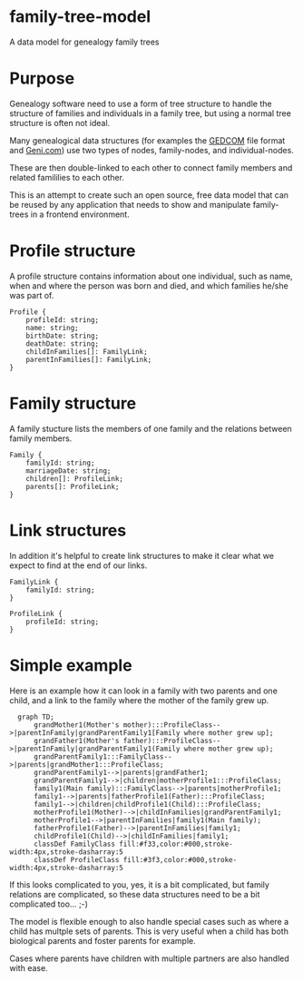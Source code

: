 # family-tree-model
A data model for genealogy family trees


# Purpose
Genealogy software need to use a form of tree structure to handle the structure of families and individuals in a family tree,
but using a normal tree structure is often not ideal.

Many genealogical data structures (for examples the [GEDCOM](https://en.wikipedia.org/wiki/GEDCOM) file format and [Geni.com](http://Geni.com))
use two types of nodes, family-nodes, and individual-nodes.

These are then double-linked to each other to connect family members and related famililies to each other.

This is an attempt to create such an open source, free data model that can be reused by any application that needs to show and manipulate family-trees in a frontend environment.

# Profile structure
A profile structure contains information about one individual, such as name, when and where the person was born and died, and which families he/she was part of.
```
Profile {
    profileId: string;
    name: string;
    birthDate: string;
    deathDate: string;
    childInFamilies[]: FamilyLink;
    parentInFamilies[]: FamilyLink;
}
```

# Family structure
A family stucture lists the members of one family and the relations between family members.
```
Family {
    familyId: string;
    marriageDate: string;
    children[]: ProfileLink;
    parents[]: ProfileLink;
}
```

# Link structures
In addition it's helpful to create link structures to make it clear what we expect to find at the end of our links.
```
FamilyLink {
    familyId: string;
}

ProfileLink {
    profileId: string;
}
```

# Simple example
Here is an example how it can look in a family with two parents and one child, and a link to the family where the mother of the family grew up.

``` mermaid
  graph TD;
      grandMother1(Mother's mother):::ProfileClass-->|parentInFamily|grandParentFamily1[Family where mother grew up];
      grandFather1(Mother's father):::ProfileClass-->|parentInFamily|grandParentFamily1(Family where mother grew up);
      grandParentFamily1:::FamilyClass-->|parents|grandMother1:::ProfileClass;
      grandParentFamily1-->|parents|grandFather1;
      grandParentFamily1-->|children|motherProfile1:::ProfileClass;
      family1(Main family):::FamilyClass-->|parents|motherProfile1;
      family1-->|parents|fatherProfile1(Father):::ProfileClass;
      family1-->|children|childProfile1(Child):::ProfileClass;
      motherProfile1(Mother)-->|childInFamilies|grandParentFamily1;
      motherProfile1-->|parentInFamilies|family1(Main family);
      fatherProfile1(Father)-->|parentInFamilies|family1;
      childProfile1(Child)-->|childInFamilies|family1;
      classDef FamilyClass fill:#f33,color:#000,stroke-width:4px,stroke-dasharray:5
      classDef ProfileClass fill:#3f3,color:#000,stroke-width:4px,stroke-dasharray:5
```

If this looks complicated to you, yes, it is a bit complicated, but family relations are complicated, so these data structures need to be a bit complicated too... ;-)

The model is flexible enough to also handle special cases such as where a child has
multple sets of parents. This is very useful when a child has both biological parents and
foster parents for example.

Cases where parents have children with multiple partners are also handled with ease.